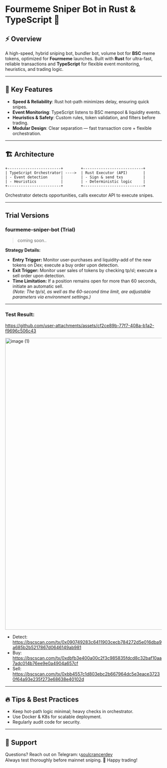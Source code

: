 # Fourmeme Sniper Bot in Rust & TypeScript 🚀

## ⚡ Overview
A high-speed, hybrid sniping bot, bundler bot, volume bot for **BSC** meme tokens, optimized for **Fourmeme** launches. Built with **Rust** for ultra-fast, reliable transactions and **TypeScript** for flexible event monitoring, heuristics, and trading logic.

---

## 🚀 Key Features

- **Speed & Reliability**: Rust hot-path minimizes delay, ensuring quick snipes.
- **Event Monitoring**: TypeScript listens to BSC mempool & liquidity events.
- **Heuristics & Safety**: Custom rules, token validation, and filters before trading.
- **Modular Design**: Clear separation — fast transaction core + flexible orchestration.

---

## 🏗️ Architecture

```plaintext
+------------------------+        +---------------------------+
| TypeScript Orchestrator| ---->  | Rust Executor (API)       |
| - Event detection      |        | - Sign & send txs         |
| - Heuristics           |        | - Deterministic logic     |
+------------------------+        +---------------------------+
```

Orchestrator detects opportunities, calls executor API to execute snipes.

---
## Trial Versions

### **fourmeme-sniper-bot (Trial)**  
> coming soon..

**Strategy Details:**
- **Entry Trigger:** Monitor user-purchases and liquidity-add of the new tokens on Dex; execute a buy order upon detection.
- **Exit Trigger:** Monitor user sales of tokens by checking tp/sl; execute a sell order upon detection.
- **Time Limitation:** If a position remains open for more than 60 seconds, initiate an automatic sell.  
*(Note: The tp/sl, as well as the 60-second time limit, are adjustable parameters via environment settings.)*
---
### Test Result: 


https://github.com/user-attachments/assets/cf2ce89b-77f7-408a-b1a2-f9696c506c43


<img width="941" height="936" alt="image (1)" src="https://github.com/user-attachments/assets/06a97e31-94d3-4367-b3b0-9b943a12b226" />

- Detect: https://bscscan.com/tx/0x090749283c6411903cecb784272d5e016dba9a685b2b5217867d0646149ab981
- Buy: https://bscscan.com/tx/0xdbfb3e400a00c2f3c985835fdcd8c32baf10aa7adc014b76ee9e0a4904a657cf
- Sell: https://bscscan.com/tx/0xbb4557c1d803ebc2b667964dc5e3eace37230f64a93e235f273e68638e40102d
---
## 🔥 Tips & Best Practices
- Keep hot-path logic minimal; heavy checks in orchestrator.
- Use Docker & K8s for scalable deployment.
- Regularly audit code for security.

---

## 🤝 Support
Questions? Reach out on Telegram: 📞[soulcrancerdev](https://t.me/soulcrancerdev)  
Always test thoroughly before mainnet sniping. 🚀 Happy trading!
